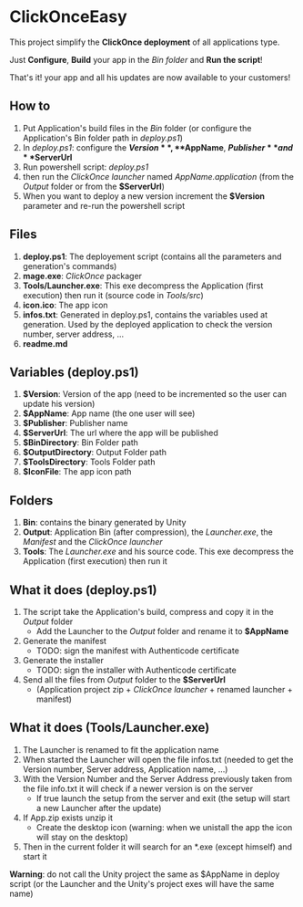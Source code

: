 # ClickOnceEasy # 

This project simplify the **ClickOnce deployment** of all applications type.

Just **Configure**, **Build** your app in the *Bin folder* and **Run the script**! 

That's it! your app and all his updates are now available to your customers!

## How to ##
1) Put Application's build files in the *Bin* folder (or configure the Application's Bin folder path in *deploy.ps1*)
2) In *deploy.ps1*: configure the **$Version**, **$AppName**, **$Publisher** and **$ServerUrl**
3) Run powershell script: *deploy.ps1*
4) then run the *ClickOnce launcher* named *AppName.application* (from the *Output* folder or from the **$ServerUrl**)
5) When you want to deploy a new version increment the **$Version** parameter and re-run the powershell script

## Files ##
1) **deploy.ps1**: The deployement script (contains all the parameters and generation's commands)
2) **mage.exe**: *ClickOnce* packager
3) **Tools/Launcher.exe**: This exe decompress the Application (first execution) then run it (source code in *Tools/src*)
4) **icon.ico**: The app icon
5) **infos.txt**: Generated in deploy.ps1, contains the variables used at generation. Used by the deployed application to check the version number, server address, ...
6) **readme.md**

## Variables (deploy.ps1) ##
1) **$Version**: Version of the app (need to be incremented so the user can update his version)
2) **$AppName**: App name (the one user will see)
3) **$Publisher**: Publisher name
4) **$ServerUrl**: The url where the app will be published
5) **$BinDirectory**: Bin Folder path
6) **$OutputDirectory**: Output Folder path
7) **$ToolsDirectory**: Tools Folder path
8) **$IconFile**: The app icon path

## Folders ##
1) **Bin**: contains the binary generated by Unity
2) **Output**: Application Bin (after compression), the *Launcher.exe*, the *Manifest* and the *ClickOnce launcher*
3) **Tools**: The *Launcher.exe* and his source code. This exe decompress the Application (first execution) then run it

## What it does (deploy.ps1) ##
1) The script take the Application's build, compress and copy it in the *Output* folder
	* Add the Launcher to the *Output* folder and rename it to **$AppName**
2) Generate the manifest
	* TODO: sign the manifest with Authenticode certificate
3) Generate the installer
	* TODO: sign the installer with Authenticode certificate
4) Send all the files from *Output* folder to the **$ServerUrl**
	* (Application project zip + *ClickOnce launcher* + renamed launcher + manifest)
	
## What it does (Tools/Launcher.exe) ##
1) The Launcher is renamed to fit the application name
2) When started the Launcher will open the file infos.txt (needed to get the Version number, Server address, Application name, ...)
3) With the Version Number and the Server Address previously taken from the file info.txt it will check if a newer version is on the server
	* If true launch the setup from the server and exit (the setup will start a new Launcher after the update)
4) If App.zip exists unzip it
	* Create the desktop icon (warning: when we unistall the app the icon will stay on the desktop)
6) Then in the current folder it will search for an *.exe (except himself) and start it
	
**Warning**: do not call the Unity project the same as $AppName in deploy script (or the Launcher and the Unity's project exes will have the same name)




